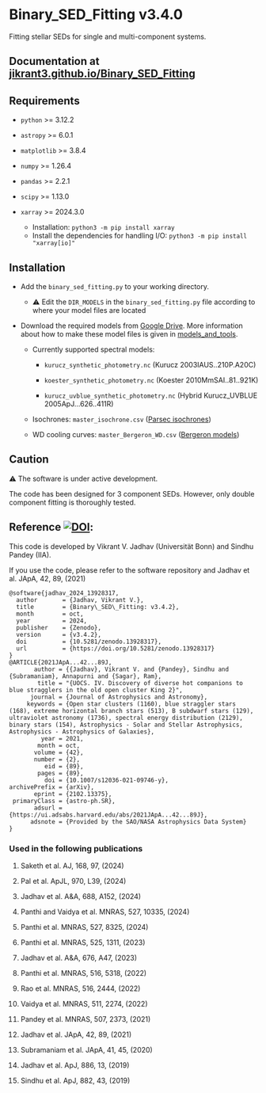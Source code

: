 # Binary_SED_Fitting v3.4.0
Fitting stellar SEDs for single and multi-component systems.

## Documentation at [jikrant3.github.io/Binary_SED_Fitting](https://jikrant3.github.io/Binary_SED_Fitting)

## Requirements
- `python` >= 3.12.2

- `astropy` >= 6.0.1

- `matplotlib` >= 3.8.4

- `numpy` >= 1.26.4

- `pandas` >= 2.2.1

- `scipy` >= 1.13.0

- `xarray` >= 2024.3.0
   - Installation: `python3 -m pip install xarray`
   - Install the dependencies for handling I/O: `python3 -m pip install "xarray[io]"`

## Installation
- Add the `binary_sed_fitting.py` to your working directory.
   - ⚠️ Edit the `DIR_MODELS` in the `binary_sed_fitting.py` file according to where your model files are located

- Download the required models from [Google Drive](https://drive.google.com/drive/folders/1UdpMiPVj-q91IpcmcLBmSXmYh_iDgwTq?usp=sharing). 
  More information about how to make these model files is given in [models_and_tools](https://github.com/jikrant3/models_and_tools/).
   
   - Currently supported spectral models:

      - `kurucz_synthetic_photometry.nc` (Kurucz 2003IAUS..210P.A20C)

      - `koester_synthetic_photometry.nc` (Koester 2010MmSAI..81..921K) 

      - `kurucz_uvblue_synthetic_photometry.nc` (Hybrid Kurucz_UVBLUE 2005ApJ...626..411R)

   - Isochrones: `master_isochrone.csv` ([Parsec isochrones](http://stev.oapd.inaf.it/cmd))

   - WD cooling curves: `master_Bergeron_WD.csv` ([Bergeron models](https://www.astro.umontreal.ca/~bergeron/CoolingModels/))

## Caution
⚠️ The software is under active development. 

The code has been designed for 3 component SEDs. 
However, only double component fitting is thoroughly tested.

## Reference [![DOI](https://zenodo.org/badge/304547682.svg)](https://doi.org/10.5281/zenodo.13928317):
This code is developed by Vikrant V. Jadhav (Universität Bonn) and Sindhu Pandey (IIA). 


If you use the code, please refer to the software repository and Jadhav et al. JApA, 42, 89, (2021) 
```text
@software{jadhav_2024_13928317,
  author       = {Jadhav, Vikrant V.},
  title        = {Binary\_SED\_Fitting: v3.4.2},
  month        = oct,
  year         = 2024,
  publisher    = {Zenodo},
  version      = {v3.4.2},
  doi          = {10.5281/zenodo.13928317},
  url          = {https://doi.org/10.5281/zenodo.13928317}
}
@ARTICLE{2021JApA...42...89J,
       author = {{Jadhav}, Vikrant V. and {Pandey}, Sindhu and {Subramaniam}, Annapurni and {Sagar}, Ram},
        title = "{UOCS. IV. Discovery of diverse hot companions to blue stragglers in the old open cluster King 2}",
      journal = {Journal of Astrophysics and Astronomy},
     keywords = {Open star clusters (1160), blue straggler stars (168), extreme horizontal branch stars (513), B subdwarf stars (129), ultraviolet astronomy (1736), spectral energy distribution (2129), binary stars (154), Astrophysics - Solar and Stellar Astrophysics, Astrophysics - Astrophysics of Galaxies},
         year = 2021,
        month = oct,
       volume = {42},
       number = {2},
          eid = {89},
        pages = {89},
          doi = {10.1007/s12036-021-09746-y},
archivePrefix = {arXiv},
       eprint = {2102.13375},
 primaryClass = {astro-ph.SR},
       adsurl = {https://ui.adsabs.harvard.edu/abs/2021JApA...42...89J},
      adsnote = {Provided by the SAO/NASA Astrophysics Data System}
}
```

### Used in the following publications
1. Saketh et al. AJ, 168, 97, (2024) 

1. Pal et al. ApJL, 970, L39, (2024) 

1. Jadhav et al. A&A, 688, A152, (2024) 

1. Panthi and Vaidya et al. MNRAS, 527, 10335, (2024) 

1. Panthi et al. MNRAS, 527, 8325, (2024) 

1. Panthi et al. MNRAS, 525, 1311, (2023) 

1. Jadhav et al. A&A, 676, A47, (2023) 

1. Panthi et al. MNRAS, 516, 5318, (2022) 

1. Rao et al. MNRAS, 516, 2444, (2022) 

1. Vaidya et al. MNRAS, 511, 2274, (2022) 

1. Pandey et al. MNRAS, 507, 2373, (2021) 

1. Jadhav et al. JApA, 42, 89, (2021) 

1. Subramaniam et al. JApA, 41, 45, (2020) 

1. Jadhav et al. ApJ, 886, 13, (2019) 

1. Sindhu et al. ApJ, 882, 43, (2019)
